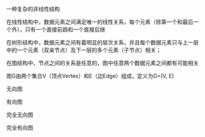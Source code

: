 一种复杂的非线性结构

在线性结构中，数据元素之间满足唯一的线性关系，每个元素（除第一个和最后一个外），只有一个直接前趋和一个直接后继

在树形结构中，数据元素之间有着明显的层次关系，并且每个数据元素只与上一层中的一个元素（双亲节点）及下一层的多个元素（子节点）相关；

在图结构中，节点之间的关系是任意的，图中任意两个数据元素之间都有可能相关

图G由两个集合V（顶点Vertex）和E（边Edge）组成，定义为G=(V, E)

无向图



有向图



完全无向图

完全有向图